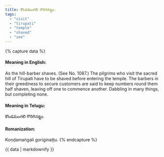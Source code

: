 ```yaml
---
title: కొండమంగలి గొరిగినట్టు.
tags:
  - "visit"
  - "tirupati"
  - "temple"
  - "shaved"
  - "see"
---
```


{% capture data %}
#### Meaning in English:
As the hill-barber shaves.
(See No. 1087.)
The pilgrims who visit the sacred hill of Tirupati have to be shaved before entering the temple. The barbers in their greediness to secure customers are said to keep numbers round them half shaven, leaving off one to commence another.
Dabbling in many things, but completing none.

#### Meaning in Telugu:
కొండమంగలి గొరిగినట్టు.

#### Romanization:
Koṇḍamaṅgali goriginaṭṭu.
{% endcapture %}

{{ data | markdownify }}

